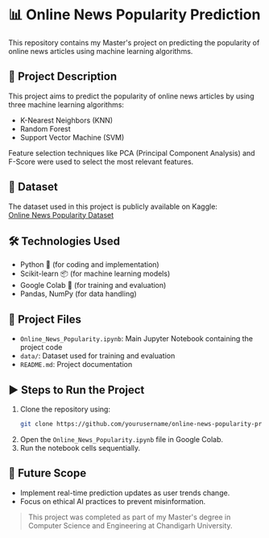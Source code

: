 # 📊 Online News Popularity Prediction

This repository contains my Master's project on predicting the popularity of online news articles using machine learning algorithms.

## 📝 Project Description
This project aims to predict the popularity of online news articles by using three machine learning algorithms:
- K-Nearest Neighbors (KNN)
- Random Forest
- Support Vector Machine (SVM)

Feature selection techniques like PCA (Principal Component Analysis) and F-Score were used to select the most relevant features.

## 📂 Dataset
The dataset used in this project is publicly available on Kaggle:  
[Online News Popularity Dataset](https://www.kaggle.com/datasets/dilwong/newspopularity/data)

## 🛠️ Technologies Used
- Python 🐍 (for coding and implementation)
- Scikit-learn 📦 (for machine learning models)
- Google Colab 📓 (for training and evaluation)
- Pandas, NumPy (for data handling)

## 📁 Project Files
- `Online_News_Popularity.ipynb`: Main Jupyter Notebook containing the project code
- `data/`: Dataset used for training and evaluation
- `README.md`: Project documentation

## ▶️ Steps to Run the Project
1. Clone the repository using:
   ```bash
   git clone https://github.com/yourusername/online-news-popularity-prediction.git
   ```
2. Open the `Online_News_Popularity.ipynb` file in Google Colab.
3. Run the notebook cells sequentially.

## 🚀 Future Scope
- Implement real-time prediction updates as user trends change.
- Focus on ethical AI practices to prevent misinformation.

> This project was completed as part of my Master's degree in Computer Science and Engineering at Chandigarh University.
